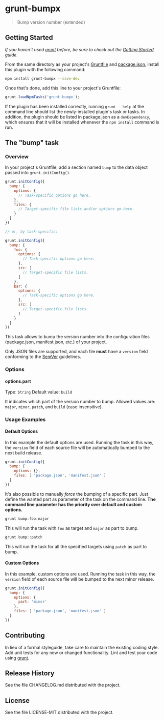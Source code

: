 # grunt-bumpx

> Bump version number (extended)

## Getting Started
_If you haven't used [grunt][] before, be sure to check out the
[Getting Started][] guide._

From the same directory as your project's [Gruntfile][Getting Started] and
[package.json][], install this plugin with the following command:

```bash
npm install grunt-bumpx --save-dev
```

Once that's done, add this line to your project's Gruntfile:

```js
grunt.loadNpmTasks('grunt-bumpx');
```

If the plugin has been installed correctly, running `grunt --help` at the
command line should list the newly-installed plugin's task or tasks. In
addition, the plugin should be listed in package.json as a `devDependency`,
which ensures that it will be installed whenever the `npm install` command
is run.

[grunt]: http://gruntjs.com/
[Getting Started]: https://github.com/gruntjs/grunt/blob/devel/docs/getting_started.md
[package.json]: https://npmjs.org/doc/json.html

## The "bump" task

### Overview
In your project's Gruntfile, add a section named `bump` to the data object
passed into `grunt.initConfig()`.

```js
grunt.initConfig({
  bump: {
    options: {
      // Task-specific options go here.
    },
    files: {
      // Target-specific file lists and/or options go here.
    }
  }
})

// or, by task-specific:

grunt.initConfig({
  bump: {
    foo: {
      options: {
        // Task-specific options go here.
      },
      src: [
        // Target-specific file lists.
      ]
    },
    bar: {
      options: {
        // Task-specific options go here.
      },
      src: [
        // Target-specific file lists.
      ]
    }
  }
})
```

This task allows to bump the version number into the configuration files
(package.json, manifest.json, etc.) of your project.

Only JSON files are supported, and each file **must** have a `version` field
conforming to the [SemVer][] guidelines.

[SemVer]: http://semver.org/

### Options

#### options.part
Type: `String`
Default value: `build`

It indicates which part of the version number to bump. Allowed values are:
`major`, `minor`, `patch`, and `build` (case insensitive).

### Usage Examples

#### Default Options
In this example the default options are used. Running the task in this way,
the `version` field of each source file will be automatically bumped to the
next build release.

```js
grunt.initConfig({
  bump: {
    options: {},
    files: [ 'package.json', 'manifest.json' ]
  }
})
```

It's also possible to manually *force* the bumping of a specific part. Just
define the wanted part as parameter of the task on the command line. **The
command line parameter has the priority over default and custom options.**

```bash
grunt bump:foo:major
```

This will run the task with `foo` as target and `major` as part to bump.

```bash
grunt bump::patch
```

This will run the task for all the specified targets using `patch` as part to
bump.

#### Custom Options
In this example, custom options are used. Running the task in this way, the
`version` field of each source file will be bumped to the next minor release.

```js
grunt.initConfig({
  bump: {
    options: {
      part: 'minor'
    },
    files: [ 'package.json', 'manifest.json' ]
  }
})
```

## Contributing
In lieu of a formal styleguide, take care to maintain the existing coding style.
Add unit tests for any new or changed functionality. Lint and test your code
using [grunt][].

## Release History
See the file CHANGELOG.md distributed with the project.

## License
See the file LICENSE-MIT distributed with the project.
